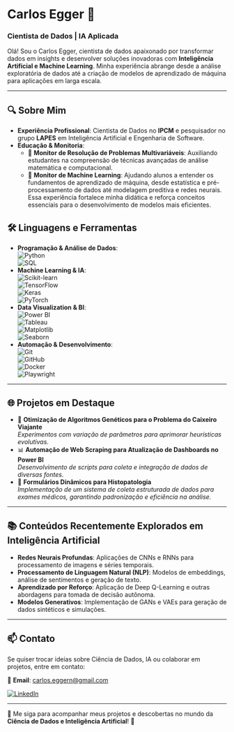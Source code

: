 # Carlos Egger 👋  

### Cientista de Dados | IA Aplicada  

Olá! Sou o Carlos Egger, cientista de dados apaixonado por transformar dados em insights e desenvolver soluções inovadoras com **Inteligência Artificial e Machine Learning**. Minha experiência abrange desde a análise exploratória de dados até a criação de modelos de aprendizado de máquina para aplicações em larga escala.  

---

## 🔍 Sobre Mim  

- **Experiência Profissional**: Cientista de Dados no **IPCM** e pesquisador no grupo **LAPES** em Inteligência Artificial e Engenharia de Software.  
- **Educação & Monitoria**:  
  - 🧮 **Monitor de Resolução de Problemas Multivariáveis**: Auxiliando estudantes na compreensão de técnicas avançadas de análise matemática e computacional.  
  - 🤖 **Monitor de Machine Learning**: Ajudando alunos a entender os fundamentos de aprendizado de máquina, desde estatística e pré-processamento de dados até modelagem preditiva e redes neurais. Essa experiência fortalece minha didática e reforça conceitos essenciais para o desenvolvimento de modelos mais eficientes.  

## 🛠️ Linguagens e Ferramentas  

- **Programação & Análise de Dados**:  
  ![Python](https://img.shields.io/badge/Python-3776AB?style=for-the-badge&logo=python&logoColor=white)  
  ![SQL](https://img.shields.io/badge/SQL-4479A1?style=for-the-badge&logo=postgresql&logoColor=white)  
- **Machine Learning & IA**:  
  ![Scikit-learn](https://img.shields.io/badge/Scikit--learn-F7931E?style=for-the-badge&logo=scikitlearn&logoColor=white)  
  ![TensorFlow](https://img.shields.io/badge/TensorFlow-FF6F00?style=for-the-badge&logo=tensorflow&logoColor=white)  
  ![Keras](https://img.shields.io/badge/Keras-D00000?style=for-the-badge&logo=keras&logoColor=white)  
  ![PyTorch](https://img.shields.io/badge/PyTorch-EE4C2C?style=for-the-badge&logo=pytorch&logoColor=white)  
- **Data Visualization & BI**:  
  ![Power BI](https://img.shields.io/badge/Power%20BI-F2C811?style=for-the-badge&logo=powerbi&logoColor=black)  
  ![Tableau](https://img.shields.io/badge/Tableau-E97627?style=for-the-badge&logo=tableau&logoColor=white)  
  ![Matplotlib](https://img.shields.io/badge/Matplotlib-11557C?style=for-the-badge&logo=matplotlib&logoColor=white)  
  ![Seaborn](https://img.shields.io/badge/Seaborn-0096C7?style=for-the-badge&logoColor=white)  
- **Automação & Desenvolvimento**:  
  ![Git](https://img.shields.io/badge/Git-F05032?style=for-the-badge&logo=git&logoColor=white)  
  ![GitHub](https://img.shields.io/badge/GitHub-181717?style=for-the-badge&logo=github&logoColor=white)  
  ![Docker](https://img.shields.io/badge/Docker-2496ED?style=for-the-badge&logo=docker&logoColor=white)  
  ![Playwright](https://img.shields.io/badge/Playwright-2D8CFF?style=for-the-badge&logo=playwright&logoColor=white)  

---

## 🌐 Projetos em Destaque  

- 🚀 **Otimização de Algoritmos Genéticos para o Problema do Caixeiro Viajante**  
  *Experimentos com variação de parâmetros para aprimorar heurísticas evolutivas.*  
- 📊 **Automação de Web Scraping para Atualização de Dashboards no Power BI**  
  *Desenvolvimento de scripts para coleta e integração de dados de diversas fontes.*  
- 🏥 **Formulários Dinâmicos para Histopatologia**  
  *Implementação de um sistema de coleta estruturada de dados para exames médicos, garantindo padronização e eficiência na análise.*  

---

## 📚 Conteúdos Recentemente Explorados em Inteligência Artificial  

- **Redes Neurais Profundas**: Aplicações de CNNs e RNNs para processamento de imagens e séries temporais.  
- **Processamento de Linguagem Natural (NLP)**: Modelos de embeddings, análise de sentimentos e geração de texto.  
- **Aprendizado por Reforço**: Aplicação de Deep Q-Learning e outras abordagens para tomada de decisão autônoma.  
- **Modelos Generativos**: Implementação de GANs e VAEs para geração de dados sintéticos e simulações.  

---

## 📫 Contato  

Se quiser trocar ideias sobre Ciência de Dados, IA ou colaborar em projetos, entre em contato:  

📧 **Email**: carlos.eggern@gmail.com  

[![LinkedIn](https://img.shields.io/badge/LinkedIn-0077B5?style=for-the-badge&logo=linkedin&logoColor=white)](https://www.linkedin.com/in/carlos-egger-3557a7241/)  

---

🔔 Me siga para acompanhar meus projetos e descobertas no mundo da **Ciência de Dados e Inteligência Artificial**! 🚀  
